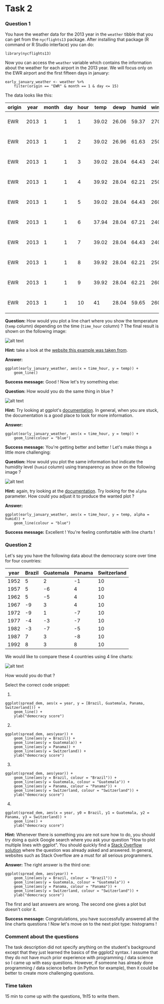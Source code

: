 # Task 2

### Question 1

You have the weather data for the 2013 year in the `weather` tibble that you can get from the `nycflights13` package. After installing that package (R command or R Studio interface) you can do:

```
library(nycflights13)
```

Now you can access the `weather` variable which contains the information about the weather for each airport in the 2013 year. We will focus only on the EWR airport and the first fifteen days in january:

```
early_january_weather <- weather %>%
    filter(origin == "EWR" & month == 1 & day <= 15)
```

The data looks like this:

| origin | year | month | day | hour | temp  | dewp  | humid | wind_dir | wind_speed | wind_gust | precip | pressure | visib | time_hour  |
|--------|------|-------|-----|------|-------|-------|-------|----------|------------|-----------|--------|----------|-------|------------|
| EWR    | 2013 | 1     | 1   | 1    | 39.02 | 26.06 | 59.37 | 270      | 10.35702   | NA        | 0      | 1012     | 10    | 2013-01-01 01:00:00 |
| EWR    | 2013 | 1     | 1   | 2    | 39.02 | 26.96 | 61.63 | 250      | 8.05546    | NA        | 0      | 1012.3   | 10    | 2013-01-01 02:00:00 |
| EWR    | 2013 | 1     | 1   | 3    | 39.02 | 28.04 | 64.43 | 240      | 11.5078    | NA        | 0      | 1012.5   | 10    | 2013-01-01 03:00:00 |
| EWR    | 2013 | 1     | 1   | 4    | 39.92 | 28.04 | 62.21 | 250      | 12.65858   | NA        | 0      | 1012.2   | 10    | 2013-01-01 04:00:00 |
| EWR    | 2013 | 1     | 1   | 5    | 39.02 | 28.04 | 64.43 | 260      | 12.65858   | NA        | 0      | 1011.9   | 10    | 2013-01-01 05:00:00 |
| EWR    | 2013 | 1     | 1   | 6    | 37.94 | 28.04 | 67.21 | 240      | 11.5078    | NA        | 0      | 1012.4   | 10    | 2013-01-01 06:00:00 |
| EWR    | 2013 | 1     | 1   | 7    | 39.02 | 28.04 | 64.43 | 240      | 14.96014   | NA        | 0      | 1012.2   | 10    | 2013-01-01 07:00:00 |
| EWR    | 2013 | 1     | 1   | 8    | 39.92 | 28.04 | 62.21 | 250      | 10.35702   | NA        | 0      | 1012.2   | 10    | 2013-01-01 08:00:00 |
| EWR    | 2013 | 1     | 1   | 9    | 39.92 | 28.04 | 62.21 | 260      | 14.96014   | NA        | 0      | 1012.7   | 10    | 2013-01-01 09:00:00 |
| EWR    | 2013 | 1     | 1   | 10   | 41    | 28.04 | 59.65 | 260      | 13.80936   | NA        | 0      | 1012.4   | 10    | 2013-01-01 10:00:00 |

**Question:** How would you plot a line chart where you show the temperature (`temp` column) depending on the time (`time_hour` column) ? The final result is shown on the following image:

![alt text](./task2_black.png)

**Hint:** take a look at the [website this example was taken from](https://moderndive.com/3-viz.html).

**Answer:**
```
ggplot(early_january_weather, aes(x = time_hour, y = temp)) +
    geom_line()
```

**Success message:**
Good ! Now let's try something else:

**Question:** How would you do the same thing in blue ?

![alt text](./task2_blue.png)

**Hint:** Try looking at ggplot's [documentation](http://ggplot.yhathq.com/docs/geom_line.html). In general, when you are stuck, the documentation is a good place to look for more information.

**Answer:**
```
ggplot(early_january_weather, aes(x = time_hour, y = temp)) +
    geom_line(colour = "blue")
```

**Success message:** You're getting better and better ! Let's make things a little more challenging:

**Question:** How would you plot the same information but indicate the humidity level (`humid` column) using transparency as show on the following image ?

![alt text](./task2_blue_humid.png)

**Hint:** again, try looking at the [documentation](http://ggplot.yhathq.com/docs/geom_line.html). Try looking for the `alpha` parameter. How could you adjust it to produce the wanted plot ?

**Answer:**
```
ggplot(early_january_weather, aes(x = time_hour, y = temp, alpha = humid)) +
    geom_line(colour = "blue")
```

**Success message:** Excellent ! You're feeling comfortable with line charts !

### Question 2

Let's say you have the following data about the democracy score over time for four countries:

| year | Brazil | Guatemala | Panama | Switzerland |
|------|--------|-----------|--------|-------------|
| 1952 | 5      | 2         | -1     | 10          |
| 1957 | 5      | -6        | 4      | 10          |
| 1962 | 5      | -5        | 4      | 10          |
| 1967 | -9     | 3         | 4      | 10          |
| 1972 | -9     | 1         | -7     | 10          |
| 1977 | -4     | -3        | -7     | 10          |
| 1982 | -3     | -7        | -5     | 10          |
| 1987 | 7      | 3         | -8     | 10          |
| 1992 | 8      | 3         | 8      | 10          |

We would like to compare these 4 countries using 4 line charts:

![alt text](./democracy_score_4_countries.png)

How would you do that ?

Select the correct code snippet:

1.
```
ggplot(spread_dem, aes(x = year, y = [Brazil, Guatemala, Panama, Switzerland])) +
    geom_line() +
    ylab("democracy score")
```

2.
```
ggplot(spread_dem, aes(year)) +
    geom_line(aes(y = Brazil)) +
    geom_line(aes(y = Guatemala)) +
    geom_line(aes(y = Panama)) +
    geom_line(aes(y = Switzerland)) +
    ylab("democracy score")
```


3.
```
ggplot(spread_dem, aes(year)) +
    geom_line(aes(y = Brazil, colour = "Brazil")) +
    geom_line(aes(y = Guatemala, colour = "Guatemala")) +
    geom_line(aes(y = Panama, colour = "Panama")) +
    geom_line(aes(y = Switzerland, colour = "Switzerland")) +
    ylab("democracy score")
```

4.
```
ggplot(spread_dem, aes(x = year, y0 = Brazil, y1 = Guatemala, y2 = Panama, y3 = Switzerland)) +
    geom_line() +
    ylab("democracy score")
```

**Hint:** Whenever there is something you are not sure how to do, you should try doing a quick Google search where you ask your question "How to plot multiple lines with ggplot". You should quickly find a [Stack Overflow solution](https://stackoverflow.com/questions/3777174/plotting-two-variables-as-lines-using-ggplot2-on-the-same-graph) where the question was already asked and answered. In general, websites such as Stack Overflow are a must for all serious programmers.

**Answer:** The right answer is the third one:
```
ggplot(spread_dem, aes(year)) +
    geom_line(aes(y = Brazil, colour = "Brazil")) +
    geom_line(aes(y = Guatemala, colour = "Guatemala")) +
    geom_line(aes(y = Panama, colour = "Panama")) +
    geom_line(aes(y = Switzerland, colour = "Switzerland")) +
    ylab("democracy score")
```
The first and last answers are wrong. The second one gives a plot but doesn't color it.

**Success message:** Congratulations, you have successfully answered all the line charts questions ! Now let's move on to the next plot type: histograms !

### Comment about the questions

The task description did not specify anything on the student's background except that they just learned the basics of the ggplot2 syntax. I assume that they do not have much prior experience with programming / data science so I came up with easy questions. However, if someone has already done programming / data science before (in Python for example), then it could be better to create more challenging questions.

### Time taken
15 min to come up with the questions, 1h15 to write them.
